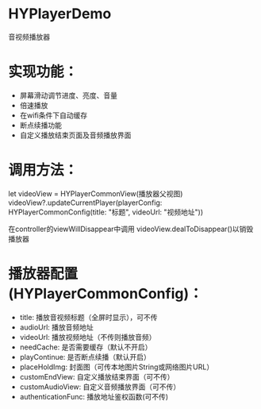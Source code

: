 # HYPlayerDemo
音视频播放器

# 实现功能：
- 屏幕滑动调节进度、亮度、音量
- 倍速播放
- 在wifi条件下自动缓存
- 断点续播功能
- 自定义播放结束页面及音频播放界面

# 调用方法：
let videoView = HYPlayerCommonView(播放器父视图)
videoView?.updateCurrentPlayer(playerConfig: HYPlayerCommonConfig(title: "标题", videoUrl: "视频地址"))

在controller的viewWillDisappear中调用 videoView.dealToDisappear()以销毁播放器

# 播放器配置(HYPlayerCommonConfig)：
- title: 播放音视频标题（全屏时显示），可不传
- audioUrl: 播放音频地址
- videoUrl: 播放视频地址（不传则播放音频）
- needCache: 是否需要缓存（默认不开启）
- playContinue: 是否断点续播（默认开启）
- placeHoldImg: 封面图（可传本地图片String或网络图片URL）
- customEndView: 自定义播放结束界面（可不传）
- customAudioView: 自定义音频播放界面（可不传）
- authenticationFunc: 播放地址鉴权函数(可不传)

